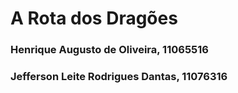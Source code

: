 # A Rota dos Dragões

### Henrique Augusto de Oliveira, 11065516
### Jefferson Leite Rodrigues Dantas, 11076316
